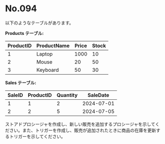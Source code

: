 # No.094

以下のようなテーブルがあります。

**Products テーブル:**

| ProductID | ProductName | Price | Stock |
|-----------|-------------|-------|-------|
| 1         | Laptop      | 1000  | 10    |
| 2         | Mouse       | 20    | 50    |
| 3         | Keyboard    | 50    | 30    |

**Sales テーブル:**

| SaleID | ProductID | Quantity | SaleDate   |
|--------|-----------|----------|------------|
| 1      | 1         | 2        | 2024-07-01 |
| 2      | 2         | 5        | 2024-07-05 |

ストアドプロシージャを作成し、新しい販売を追加するプロシージャを示してください。また、トリガーを作成し、販売が追加されたときに商品の在庫を更新するトリガーを示してください。
